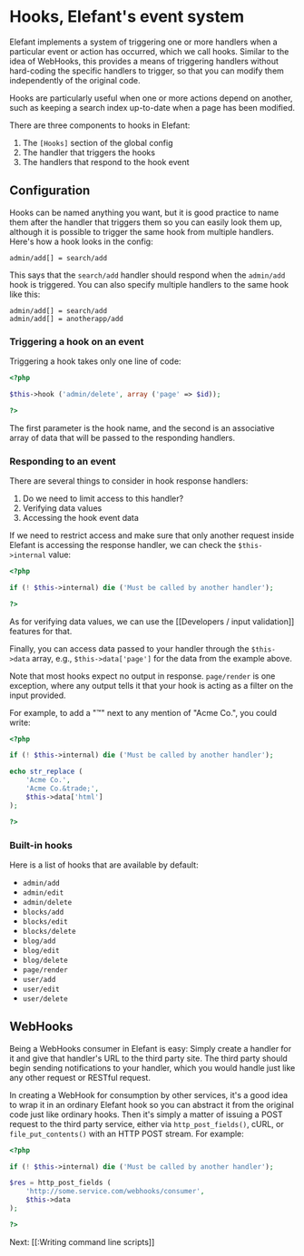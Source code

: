 # Hooks, Elefant's event system

Elefant implements a system of triggering one or more handlers when a particular
event or action has occurred, which we call hooks. Similar to the idea of WebHooks,
this provides a means of triggering handlers without hard-coding the specific
handlers to trigger, so that you can modify them independently of the original code.

Hooks are particularly useful when one or more actions depend on another, such as
keeping a search index up-to-date when a page has been modified.

There are three components to hooks in Elefant:

1. The `[Hooks]` section of the global config
2. The handler that triggers the hooks
3. The handlers that respond to the hook event

## Configuration

Hooks can be named anything you want, but it is good practice to name them after the
handler that triggers them so you can easily look them up, although it is possible to
trigger the same hook from multiple handlers. Here's how a hook looks in the config:

	admin/add[] = search/add

This says that the `search/add` handler should respond when the `admin/add` hook is
triggered. You can also specify multiple handlers to the same hook like this:

	admin/add[] = search/add
	admin/add[] = anotherapp/add

### Triggering a hook on an event

Triggering a hook takes only one line of code:

~~~php
<?php

$this->hook ('admin/delete', array ('page' => $id));

?>
~~~

The first parameter is the hook name, and the second is an associative array of data
that will be passed to the responding handlers.

### Responding to an event

There are several things to consider in hook response handlers:

1. Do we need to limit access to this handler?
2. Verifying data values
3. Accessing the hook event data

If we need to restrict access and make sure that only another request inside Elefant
is accessing the response handler, we can check the `$this->internal` value:

~~~php
<?php

if (! $this->internal) die ('Must be called by another handler');

?>
~~~

As for verifying data values, we can use the [[Developers / input validation]] features
for that.

Finally, you can access data passed to your handler through the `$this->data` array,
e.g., `$this->data['page']` for the data from the example above.

Note that most hooks expect no output in response. `page/render` is one exception,
where any output tells it that your hook is acting as a filter on the input
provided.

For example, to add a "&trade;" next to any mention of "Acme Co.",
you could write:

~~~php
<?php

if (! $this->internal) die ('Must be called by another handler');

echo str_replace (
	'Acme Co.',
	'Acme Co.&trade;',
	$this->data['html']
);

?>
~~~

### Built-in hooks

Here is a list of hooks that are available by default:

* `admin/add`
* `admin/edit`
* `admin/delete`
* `blocks/add`
* `blocks/edit`
* `blocks/delete`
* `blog/add`
* `blog/edit`
* `blog/delete`
* `page/render`
* `user/add`
* `user/edit`
* `user/delete`

## WebHooks

Being a WebHooks consumer in Elefant is easy: Simply create a handler for it and give
that handler's URL to the third party site. The third party should begin sending
notifications to your handler, which you would handle just like any other request
or RESTful request.

In creating a WebHook for consumption by other services, it's a good idea to wrap it in
an ordinary Elefant hook so you can abstract it from the original code just like
ordinary hooks. Then it's simply a matter of issuing a POST request to the third party
service, either via `http_post_fields()`, cURL, or `file_put_contents()` with an HTTP
POST stream. For example:

~~~php
<?php

if (! $this->internal) die ('Must be called by another handler');

$res = http_post_fields (
	'http://some.service.com/webhooks/consumer',
	$this->data
);

?>
~~~

Next: [[:Writing command line scripts]]
